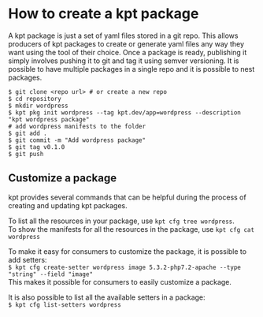 
# How to create a kpt package

A kpt package is just a set of yaml files stored in a git repo. This allows producers of kpt 
packages to create or generate yaml files any way they want using the tool of their choice. 
Once a package is ready, publishing it simply involves pushing it to git and tag it using semver 
versioning. It is possible to have multiple packages in a single repo and it is possible to nest 
packages.

```
$ git clone <repo url> # or create a new repo
$ cd repository
$ mkdir wordpress
$ kpt pkg init wordpress --tag kpt.dev/app=wordpress --description "kpt wordpress package"
# add wordpress manifests to the folder
$ git add .
$ git commit -m "Add wordpress package"
$ git tag v0.1.0
$ git push
```

## Customize a package

kpt provides several commands that can be helpful during the process of creating
and updating kpt packages.

To list all the resources in your package, use `kpt cfg tree wordpress`.\
To show the manifests for all the resources in the package, use `kpt cfg cat wordpress`

To make it easy for consumers to customize the package, it is possible to
add setters:\
`$ kpt cfg create-setter wordpress image 5.3.2-php7.2-apache --type "string" --field "image"`\
This makes it possible for consumers to easily customize a package. 

It is also possible to list all the available setters in a package:\
`$ kpt cfg list-setters wordpress`

